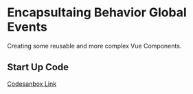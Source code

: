# Encapsultaing Behavior Global Events

Creating some reusable and more complex Vue Components.

## Start Up Code

[Codesanbox Link](https://codesandbox.io/s/1v1o4lvp9j?from-embed)
